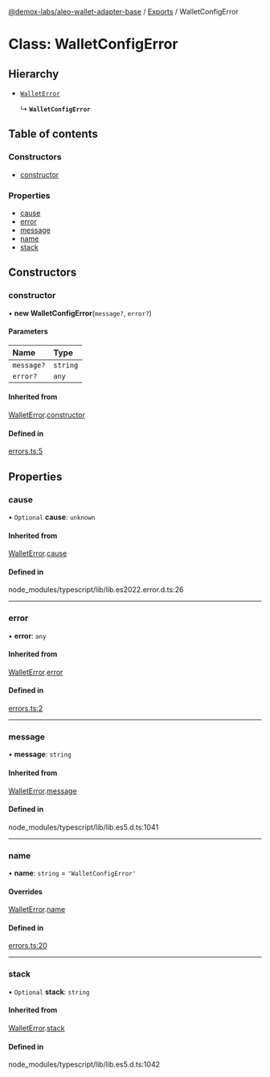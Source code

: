 [@demox-labs/aleo-wallet-adapter-base](../README.md) / [Exports](../modules.md) / WalletConfigError

# Class: WalletConfigError

## Hierarchy

- [`WalletError`](WalletError.md)

  ↳ **`WalletConfigError`**

## Table of contents

### Constructors

- [constructor](WalletConfigError.md#constructor)

### Properties

- [cause](WalletConfigError.md#cause)
- [error](WalletConfigError.md#error)
- [message](WalletConfigError.md#message)
- [name](WalletConfigError.md#name)
- [stack](WalletConfigError.md#stack)

## Constructors

### constructor

• **new WalletConfigError**(`message?`, `error?`)

#### Parameters

| Name | Type |
| :------ | :------ |
| `message?` | `string` |
| `error?` | `any` |

#### Inherited from

[WalletError](WalletError.md).[constructor](WalletError.md#constructor)

#### Defined in

[errors.ts:5](https://github.com/demox-labs/leo-wallet-adapter/blob/4e84099/packages/core/base/errors.ts#L5)

## Properties

### cause

• `Optional` **cause**: `unknown`

#### Inherited from

[WalletError](WalletError.md).[cause](WalletError.md#cause)

#### Defined in

node_modules/typescript/lib/lib.es2022.error.d.ts:26

___

### error

• **error**: `any`

#### Inherited from

[WalletError](WalletError.md).[error](WalletError.md#error)

#### Defined in

[errors.ts:2](https://github.com/demox-labs/leo-wallet-adapter/blob/4e84099/packages/core/base/errors.ts#L2)

___

### message

• **message**: `string`

#### Inherited from

[WalletError](WalletError.md).[message](WalletError.md#message)

#### Defined in

node_modules/typescript/lib/lib.es5.d.ts:1041

___

### name

• **name**: `string` = `'WalletConfigError'`

#### Overrides

[WalletError](WalletError.md).[name](WalletError.md#name)

#### Defined in

[errors.ts:20](https://github.com/demox-labs/leo-wallet-adapter/blob/4e84099/packages/core/base/errors.ts#L20)

___

### stack

• `Optional` **stack**: `string`

#### Inherited from

[WalletError](WalletError.md).[stack](WalletError.md#stack)

#### Defined in

node_modules/typescript/lib/lib.es5.d.ts:1042

